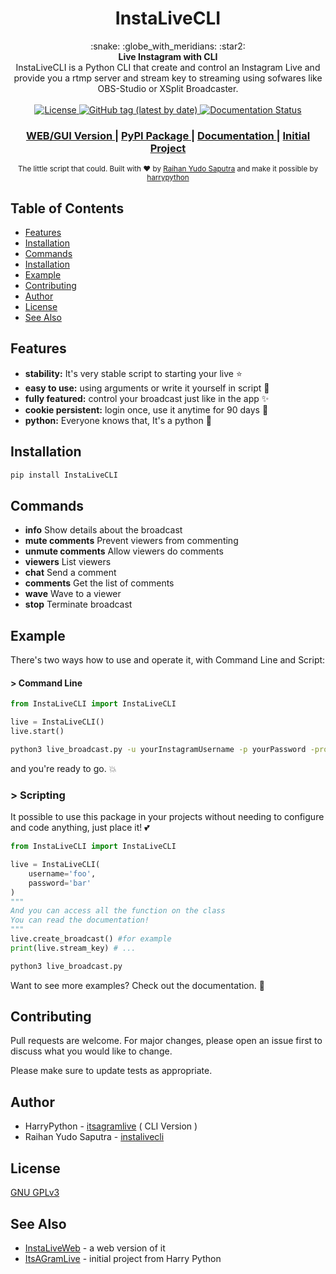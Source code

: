<h1 align="center">InstaLiveCLI</h1>

<div align="center">
  :snake: :globe_with_meridians: :star2:
</div>
<div align="center">
  <strong>Live Instagram with CLI </strong>
</div>
<div align="center">
InstaLiveCLI is a Python CLI that create and control an Instagram Live and provide you a rtmp server and stream key to streaming using sofwares like OBS-Studio or XSplit Broadcaster.
</div>

<br />

<div align="center">
  <!-- License -->
  <a href="#">
    <img src="https://img.shields.io/github/license/harrypython/itsagramlive"
      alt="License" />
  </a>
  <!-- Version -->
  <a href="#">
    <img src="https://img.shields.io/github/v/tag/RaihanStark/instalivecli?label=Version"
      alt="GitHub tag (latest by date)" />
  </a>
	
<a href='https://instalivecli.readthedocs.io/en/latest/?badge=latest'>
    <img src='https://readthedocs.org/projects/instalivecli/badge/?version=latest' alt='Documentation Status' />
</a>
</div>

<div align="center">
  <h3>
    <a href="https://github.com/RaihanStark/instaliveweb">
      WEB/GUI Version
    </a>
    <span> | </span>
    <a href="https://pypi.org/project/InstaLiveCLI/">
      PyPI Package
    </a>
	  <span> | </span>
    <a href="https://instalivecli.readthedocs.io/en/latest/">
      Documentation
    </a>
    <span> | </span>
    <a href="https://webchat.freenode.net/?channels=choo">
      Initial Project
    </a>
  </h3>
</div>

<div align="center">
  <sub>The little script that could. Built with ❤︎ by
  <a href="https://github.com/RaihanStark">Raihan Yudo Saputra</a> and make it possible by 
  <a href="https://github.com/harrypython/itsagramlive">
    harrypython
  </a>
</div>

## Table of Contents

- [Features](#features)
- [Installation](#installation)
- [Commands](#commands)
- [Installation](#installation)
- [Example](#example)
- [Contributing](#contributing)
- [Author](#author)
- [License](#license)
- [See Also](#see-also)

## Features

- **stability:** It's very stable script to starting your live :star:
- **easy to use:** using arguments or write it yourself in script :dash:
- **fully featured:** control your broadcast just like in the app :sparkles:
- **cookie persistent:** login once, use it anytime for 90 days :clap:
- **python:** Everyone knows that, It's a python :snake:

## Installation

```bash
pip install InstaLiveCLI
```

## Commands

- **info**
  Show details about the broadcast
- **mute comments**
  Prevent viewers from commenting
- **unmute comments**
  Allow viewers do comments
- **viewers**
  List viewers
- **chat**
  Send a comment
- **comments**
  Get the list of comments
- **wave**
  Wave to a viewer
- **stop**
  Terminate broadcast

## Example

There's two ways how to use and operate it, with Command Line and Script:

#### > Command Line

```python
from InstaLiveCLI import InstaLiveCLI

live = InstaLiveCLI()
live.start()
```

```bash
python3 live_broadcast.py -u yourInstagramUsername -p yourPassword -proxy user:password@ip:port
```

and you're ready to go. :boom:

### > Scripting

It possible to use this package in your projects without needing to configure and code anything, just place it! :two_hearts:

```python
from InstaLiveCLI import InstaLiveCLI

live = InstaLiveCLI(
	username='foo',
	password='bar'
)
"""
And you can access all the function on the class
You can read the documentation!
"""
live.create_broadcast() #for example
print(live.stream_key) # ...
```

```bash
python3 live_broadcast.py
```

Want to see more examples? Check out the documentation. :book:

## Contributing

Pull requests are welcome. For major changes, please open an issue first to discuss what you would like to change.

Please make sure to update tests as appropriate.

## Author

- HarryPython - [itsagramlive](https://github.com/harrypython/itsagramlive) ( CLI Version )
- Raihan Yudo Saputra - [instalivecli](https://github.com/RaihanStark/instalivecli)

## License

[ GNU GPLv3 ](https://choosealicense.com/licenses/gpl-3.0/)

## See Also

- [InstaLiveWeb](https://github.com/choojs/bankai) - a web version of it
- [ItsAGramLive](https://github.com/harrypython/itsagramlive) - initial project from Harry Python

